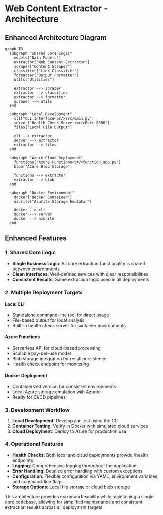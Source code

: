 # Web Content Extractor - Architecture

## Enhanced Architecture Diagram

```mermaid
graph TB
  subgraph "Shared Core Logic"
    models["Data Models"]
    extractor["Web Content Extractor"]
    scraper["Content Scraper"]
    classifier["Link Classifier"]
    formatter["Output Formatter"]
    utils["Utilities"]

    extractor --> scraper
    extractor --> classifier
    extractor --> formatter
    scraper --> utils
  end

  subgraph "Local Development"
    cli["CLI Interface<br/>src/main.py"]
    server["Health Check Server<br/>Port 8000"]
    files["Local File Output"]

    cli --> extractor
    server --> extractor
    extractor --> files
  end

  subgraph "Azure Cloud Deployment"
    functions["Azure Functions<br/>function_app.py"]
    blob["Azure Blob Storage"]

    functions --> extractor
    extractor --> blob
  end

  subgraph "Docker Environment"
    docker["Docker Container"]
    azurite["Azurite Storage Emulator"]

    docker --> cli
    docker --> server
    docker --> azurite
  end
```

## Enhanced Features

### 1. Shared Core Logic

- **Single Business Logic**: All core extraction functionality is shared between environments
- **Clean Interfaces**: Well-defined services with clear responsibilities
- **Consistent Results**: Same extraction logic used in all deployments

### 2. Multiple Deployment Targets

#### Local CLI

- Standalone command-line tool for direct usage
- File-based output for local analysis
- Built-in health check server for container environments

#### Azure Functions

- Serverless API for cloud-based processing
- Scalable pay-per-use model
- Blob storage integration for result persistence
- Health check endpoint for monitoring

#### Docker Deployment

- Containerized version for consistent environments
- Local Azure storage emulation with Azurite
- Ready for CI/CD pipelines

### 3. Development Workflow

1. **Local Development**: Develop and test using the CLI
2. **Container Testing**: Verify in Docker with simulated cloud services
3. **Cloud Deployment**: Deploy to Azure for production use

### 4. Operational Features

- **Health Checks**: Both local and cloud deployments provide /health endpoints
- **Logging**: Comprehensive logging throughout the application
- **Error Handling**: Detailed error handling with custom exceptions
- **Configuration**: Flexible configuration via YAML, environment variables, and command-line flags
- **Storage Options**: Local file storage or cloud blob storage

This architecture provides maximum flexibility while maintaining a single core codebase, allowing for simplified maintenance and consistent extraction results across all deployment targets.
